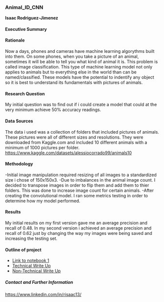 ### Animal_ID_CNN
**Isaac Rodriguez-Jimenez**

#### Executive Summary

#### Rationale
Now a days, phones and cameras have machine learning algorythms built into them. On some phones, when you take a picture of an animal, sometimes it will be able to tell you what kind of animal it is. This problem is called image classification. This type of machine learning model not only applies to animals but to everything else in the world than can be named/classified. These models have the potential to indentify any object so it is best to understand its fundamentals with pictures of animals.

#### Research Question
My initial question was to find out if i could create a model that could at the very minimum achieve 50% accuracy readings.

#### Data Sources
The data i used was a collection of folders that included pictures of animals. These pictures were all of different sizes and resolutions. They were downloaded from Kaggle.com and included 10 different animals with a minimum of 1000 pictures per folder. https://www.kaggle.com/datasets/alessiocorrado99/animals10

#### Methodology
-Initial image manipulation required resizing of all images to a standardized size i chose of 150x150x3. 
-Due to imbalances in the animal image count. I decided to transpose images in order to flip them and add them to thier folders. This was done to increase image count for certain animals.
-After creating the convolutional model. I ran some metrics testing in order to determine how my model performed.

#### Results
My initial results on my first version gave me an average precision and recall of 0.48.
In my second version i achieved an average precision and recall of 0.62 just by changing the way my images were being saved and increasing the testing set.

#### Outline of project

- [Link to notebook 1]()
- [Technical Write Up](https://github.com/0IsaacR/Animal_ID_CNN/blob/main/Technical%20Finding)
- [Non-Technical Write Up](https://github.com/0IsaacR/Animal_ID_CNN/blob/main/Non-Technical%20Findings)


##### Contact and Further Information
https://www.linkedin.com/in/risaac13/

